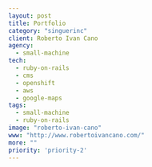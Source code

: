 ```yaml
---
layout: post
title: Portfolio
category: "singuerinc"
client: Roberto Ivan Cano
agency:
  - small-machine
tech:
  - ruby-on-rails
  - cms
  - openshift
  - aws
  - google-maps
tags:
  - small-machine
  - ruby-on-rails
image: "roberto-ivan-cano"
www: "http://www.robertoivancano.com/"
more: ""
priority: 'priority-2'
---
```

